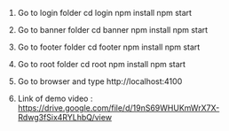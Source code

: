 1. Go to login folder
cd login
npm install
npm start

2. Go to banner folder
cd banner
npm install
npm start

3. Go to footer folder
cd footer
npm install
npm start

4. Go to root folder
cd root
npm install
npm start

5. Go to browser and type http://localhost:4100

6. Link of demo video : https://drive.google.com/file/d/19nS69WHUKmWrX7X-Rdwg3fSix4RYLhbQ/view